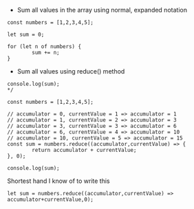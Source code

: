 - Sum all values in the array using normal, expanded notation

```
const numbers = [1,2,3,4,5];

let sum = 0;

for (let n of numbers) {
        sum += n;
}

```
- Sum all values using reduce() method

```
console.log(sum);
*/

const numbers = [1,2,3,4,5];

// accumulator = 0, currentValue = 1 => accumulator = 1
// accumulator = 1, currentValue = 2 => accumulator = 3
// accumulator = 3, currentValue = 3 => accumulator = 6
// accumulator = 6, currentValue = 4 => accumulator = 10
// accumulator = 10, currentValue = 5 => accumulator = 15
const sum = numbers.reduce((accumulator,currentValue) => {
        return accumulator + currentValue;
}, 0);

console.log(sum);
```

Shortest hand I know of to write this

```
let sum = numbers.reduce((accumulator,currentValue) => accumulator+currentValue,0);
```
